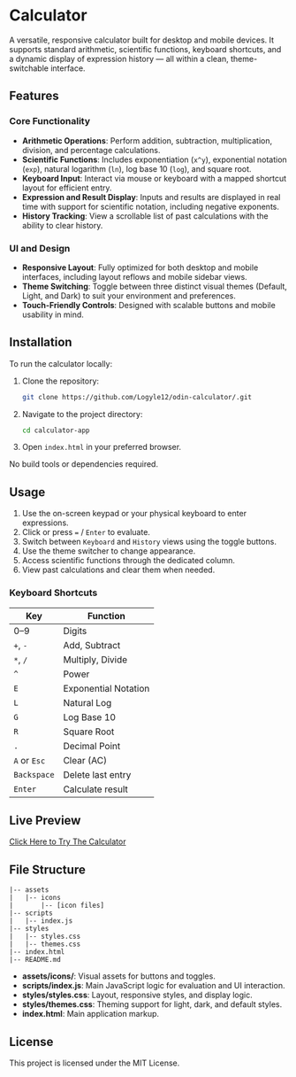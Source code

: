 # Calculator

A versatile, responsive calculator built for desktop and mobile devices. It supports standard arithmetic, scientific functions, keyboard shortcuts, and a dynamic display of expression history — all within a clean, theme-switchable interface.

## Features

### Core Functionality
- **Arithmetic Operations**: Perform addition, subtraction, multiplication, division, and percentage calculations.
- **Scientific Functions**: Includes exponentiation (`x^y`), exponential notation (`exp`), natural logarithm (`ln`), log base 10 (`log`), and square root.
- **Keyboard Input**: Interact via mouse or keyboard with a mapped shortcut layout for efficient entry.
- **Expression and Result Display**: Inputs and results are displayed in real time with support for scientific notation, including negative exponents.
- **History Tracking**: View a scrollable list of past calculations with the ability to clear history.

### UI and Design
- **Responsive Layout**: Fully optimized for both desktop and mobile interfaces, including layout reflows and mobile sidebar views.
- **Theme Switching**: Toggle between three distinct visual themes (Default, Light, and Dark) to suit your environment and preferences.
- **Touch-Friendly Controls**: Designed with scalable buttons and mobile usability in mind.

## Installation

To run the calculator locally:

1. Clone the repository:
   ```bash
   git clone https://github.com/Logyle12/odin-calculator/.git
   ```
2. Navigate to the project directory:
   ```bash
   cd calculator-app
   ```
3. Open `index.html` in your preferred browser.

No build tools or dependencies required.

## Usage

1. Use the on-screen keypad or your physical keyboard to enter expressions.
2. Click or press `=` / `Enter` to evaluate.
3. Switch between `Keyboard` and `History` views using the toggle buttons.
4. Use the theme switcher to change appearance.
5. Access scientific functions through the dedicated column.
6. View past calculations and clear them when needed.

### Keyboard Shortcuts

| Key         | Function             |
|-------------|----------------------|
| 0–9         | Digits               |
| `+`, `-`    | Add, Subtract        |
| `*`, `/`    | Multiply, Divide     |
| `^`         | Power                |
| `E`         | Exponential Notation |
| `L`         | Natural Log          |
| `G`         | Log Base 10          |
| `R`         | Square Root          |
| `.`         | Decimal Point        |
| `A` or `Esc`| Clear (AC)           |
| `Backspace` | Delete last entry    |
| `Enter`     | Calculate result     |

## Live Preview

[Click Here to Try The Calculator](https://logyle12.github.io/odin-calculator/)

## File Structure
```
|-- assets
|   |-- icons
|       |-- [icon files]
|-- scripts
|   |-- index.js
|-- styles
|   |-- styles.css
|   |-- themes.css
|-- index.html
|-- README.md
```
- **assets/icons/**: Visual assets for buttons and toggles.
- **scripts/index.js**: Main JavaScript logic for evaluation and UI interaction.
- **styles/styles.css**: Layout, responsive styles, and display logic.
- **styles/themes.css**: Theming support for light, dark, and default styles.
- **index.html**: Main application markup.

## License

This project is licensed under the MIT License.